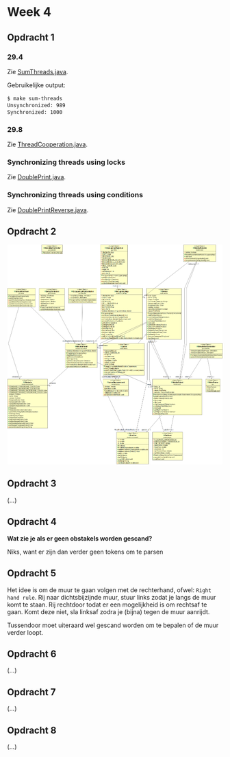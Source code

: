 # Week 4

## Opdracht 1

### 29.4

Zie [SumThreads.java](../../Code/lt4-opdracht-1/src/lt4/SumThreads.java).

Gebruikelijke output:

```
$ make sum-threads
Unsynchronized: 989
Synchronized: 1000
```

### 29.8

Zie [ThreadCooperation.java](../../Code/lt4-opdracht-1/src/lt4/ThreadCooperation.java).

### Synchronizing threads using locks

Zie [DoublePrint.java](../../Code/lt4-opdracht-1/src/lt4/DoublePrint.java).

### Synchronizing threads using conditions

Zie [DoublePrintReverse.java](../../Code/lt4-opdracht-1/src/lt4/DoublePrintReverse.java).

## Opdracht 2

![Zie Opdracht-2.png](../../Code/lt4-MobileRobot/Opdracht-2.png)

## Opdracht 3

(…)

## Opdracht 4

**Wat zie je als er geen obstakels worden gescand?**

Niks, want er zijn dan verder geen tokens om te parsen

## Opdracht 5

Het idee is om de muur te gaan volgen met de rechterhand, ofwel: `Right hand rule`. Rij naar dichtsbijzijnde muur, stuur links zodat je langs de muur komt te staan. Rij rechtdoor todat er een mogelijkheid is om rechtsaf te gaan. Komt deze niet, sla linksaf zodra je (bijna) tegen de muur aanrijdt. 

Tussendoor moet uiteraard wel gescand worden om te bepalen of de muur verder loopt.

## Opdracht 6

(…)

## Opdracht 7

(…)

## Opdracht 8

(…)

